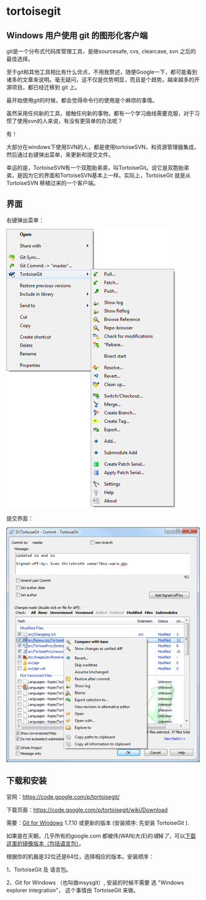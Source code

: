 # tortoisegit #

## Windows 用户使用 git 的图形化客户端 ##

git是一个分布式代码库管理工具，是继sourcesafe, cvs, clearcase, svn 之后的最佳选择。

至于git和其他工具相比有什么优点，不用我赘述，随便Google一下，都可能看到诸多的文章来说明。毫无疑问，这不仅是优势明显，而且是个趋势。越来越多的开源项目，都已经迁移到 git 上。

最开始使用git的时候，都会觉得命令行的使用是个麻烦的事情。

虽然采用任何新的工具，接触任何新的事物，都有一个学习曲线需要克服，对于习惯了使用svn的人来说，有没有更简单的办法呢？

有！

大部分在windows下使用SVN的人，都是使用tortoiseSVN，和资源管理器集成，然后通过右键弹出菜单，来更新和提交文件。

幸运的是，TortoiseSVN有一个双胞胎弟弟，叫TortoiseGit。说它是双胞胎弟弟，是因为它的界面和TortoiseSVN基本上一样。实际上，TortoiseGit 就是从 TortoiseSVN 移植过来的一个客户端。

## 界面 ##

右键弹出菜单：

![Git Menu](img/git-menu.png)

提交界面：

![Git Commit](img/git-commit.png)

## 下载和安装 ##

官网：https://code.google.com/p/tortoisegit/

下载页面：https://code.google.com/p/tortoisegit/wiki/Download

需要：[Git for Windows](http://msysgit.github.io/) 1.7.10 或更新的版本 (安装顺序: 先安装 TortoiseGit ).

如果是在天朝，几乎所有的google.com 都被伟(WAN)大(E)的*墙*掉*了*，可以[下载这里的镜像版本（包括语言包）](windows/)。

根据你的机器是32位还是64位，选择相应的版本。安装顺序：

1、TortoiseGit 及 语言包。

2、Git for Windows （也叫做msysgit）, 安装的时候不需要 选 "Windows explorer integration"， 这个事情由 TortoiseGit 来做。

 




